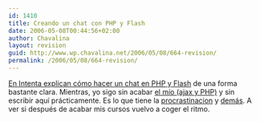 ```yaml
---
id: 1410
title: Creando un chat con PHP y Flash
date: 2006-05-08T00:44:56+02:00
author: Chavalina
layout: revision
guid: http://www.wp.chavalina.net/2006/05/08/664-revision/
permalink: /2006/05/08/664-revision/
---
```

<a href="http://www.webintenta.com/Crear-un-chat-con-Flash-y-PHP-I.html" target="_blank">En Intenta explican cómo hacer un chat en <acronym title="Hypertext PreProcessor">PHP</acronym> y Flash</a> de una forma bastante clara. Mientras, yo sigo sin acabar <a href="http://chavalina.net/comentar.php?idpost=614&#038;q=" target="_blank">el m&iacute;o (ajax y PHP)</a> y sin escribir aqu&iacute; prácticamente. Es lo que tiene la <a href="http://chavalina.net/comentar.php?idpost=603&#038;q=" target="_blank">procrastinacion</a> y <a href="http://chavalina.net/comentar.php?idpost=506" target="_blank">demás</a>. A ver si después de acabar mis cursos vuelvo a coger el ritmo.